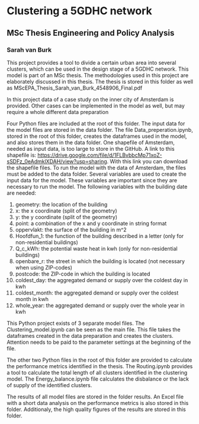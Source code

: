 
# Clustering a 5GDHC network
## MSc Thesis Engineering and Policy Analysis
### Sarah van Burk

This project provides a tool to divide a certain urban area into several clusters, which can be used in the design stage of a 5GDHC network. This model is part of an MSc thesis. The methodologies used in this project are elaborately discussed in this thesis. The thesis is stored in this folder as well as MScEPA_Thesis_Sarah_van_Burk_4548906_Final.pdf

In this project data of a case study on the inner city of Amsterdam is provided. Other cases can be implemented in the model as well, but may require a whole different data preparation

Four Python files are included at the root of this folder. The input data for the model files are stored in the data folder. The file Data_preperation.ipynb, stored in the root of this folder, creates the dataframes used in the model, and also stores them in the data folder. One shapefile of Amsterdam, needed as input data, is too large to store in the GitHub. A link to this shapefile is: https://drive.google.com/file/d/1FLBvbbcMp71xoZ-sSDFz_0eAdmklXDAH/view?usp=sharing. With this link you can download the shapefile files. To run the model with the data of Amsterdam, the files must be added to the data folder. Several variables are used to create the input data for the model. These variables are important since they are necessary to run the model. The following variables with the building date are needed:

1. geometry: the location of the building
2. x: the x coordinate (split of the geometry)
3. y: the y coordinate (split of the geometry)
4. point: a combination of the x and y coordinate in string format
5. oppervlakt: the surface of the building in m^2
6. Hoofdfun_1: the function of the building described in a letter (only for non-residential buildings)
7. Q_c_kWh: the potential waste heat in kwh (only for non-residential buildings)
8. openbare_r: the street in which the building is located (not necessary when using ZIP-codes)
9. postcode: the ZIP-code in which the building is located
10. coldest_day: the aggregated demand or supply over the coldest day in kwh
11. coldest_month: the aggregated demand or supply over the coldest month in kwh
12. whole_year: the aggregated demand or supply over the whole year in kwh

This Python project exists of 3 separate model files. The Clustering_model.ipynb can be seen as the main file. This file takes the dataframes created in the data preparation and creates the clusters. Attention needs to be paid to the parameter settings at the beginning of the file.

The other two Python files in the root of this folder are provided to calculate the performance metrics identified in the thesis. The Routing.ipynb provides a tool to calculate the total length of all clusters identified in the clustering model. The Energy_balance.ipynb file calculates the disbalance or the lack of supply of the identified clusters.

The results of all model files are stored in the folder results. An Excel file with a short data analysis on the performance metrics is also stored in this folder. Additionaly, the high quality figures of the results are stored in this folder.
